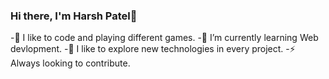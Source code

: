 ### Hi there, I'm Harsh Patel👋

-🌱 I like to code and playing different games.
-🔭 I’m currently learning Web devlopment.
-🤔 I like to explore new technologies in every project.
-⚡ Always looking to contribute.


